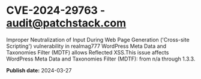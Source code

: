 # CVE-2024-29763 - audit@patchstack.com

Improper Neutralization of Input During Web Page Generation ('Cross-site Scripting') vulnerability in realmag777 WordPress Meta Data and Taxonomies Filter (MDTF) allows Reflected XSS.This issue affects WordPress Meta Data and Taxonomies Filter (MDTF): from n/a through 1.3.3.



**Publish date:** 2024-03-27
